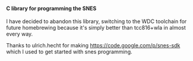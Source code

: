 
#### C library for programming the SNES ####

I have decided to abandon this library, switching to the WDC toolchain for future homebrewing because it's simply better than tcc816+wla in almost every way.

Thanks to ulrich.hecht for making https://code.google.com/p/snes-sdk which I used to get started with snes programming.
